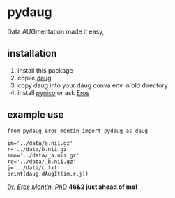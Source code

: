 # pydaug
Data AUGmentation made it easy,

## installation
1. install this package
1. copile [daug](https://www.githu.com/erosmontin/pynico)
1. copy daug into your daug conva env in bld directory
1. install [pynico](https://www.githu.com/erosmontin/pynico) or ask [Eros](eros.montin@gmail.com)

## example use
```
from pydaug_eros_montin import pydaug as daug

im='../data/a.nii.gz'
r='../data/b.nii.gz'
imo='../data/_a.nii.gz'
ro='../data/_b.nii.gz'
j='../data/c.txt'
print(daug.dAugIt(im,r,j))
```


[*Dr. Eros Montin, PhD*](http://me.biodimensional.com)
**46&2 just ahead of me!**

